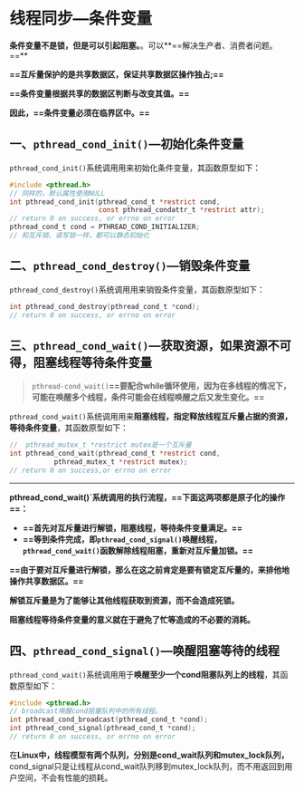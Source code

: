 # 线程同步—条件变量

**条件变量不是锁，但是可以引起阻塞。**。可以**==解决生产者、消费者问题。==**

**==互斥量保护的是共享数据区，保证共享数据区操作独占;==**

**==条件变量根据共享的数据区判断与改变其值。==**

**因此，==条件变量必须在临界区中。==**

## 一、`pthread_cond_init()`—初始化条件变量

`pthread_cond_init()`系统调用用来初始化条件变量，其函数原型如下：

```c
#include <pthread.h>
// 同样的，默认属性使用NULL
int pthread_cond_init(pthread_cond_t *restrict cond,
                      const pthread_condattr_t *restrict attr);
// return 0 on success, or errno on error
pthread_cond_t cond = PTHREAD_COND_INITIALIZER;
// 和互斥锁、读写锁一样，都可以静态初始化
```



## 二、`pthread_cond_destroy()`—销毁条件变量

`pthread_cond_destroy()`系统调用用来销毁条件变量，其函数原型如下：

```c
int pthread_cond_destroy(pthread_cond_t *cond);
// return 0 on success, or errno on error
```



## 三、`pthread_cond_wait()`—获取资源，如果资源不可得，阻塞线程等待条件变量

> `pthread-cond_wait()`**==要配合while循环使用，因为在多线程的情况下，可能在唤醒多个线程，条件可能会在线程唤醒之后又发生变化。==**

`pthread_cond_wait()`系统调用用来**阻塞线程，指定释放线程互斥量占据的资源，等待条件变量**，其函数原型如下：

```c
//  pthread_mutex_t *restrict mutex是一个互斥量
int pthread_cond_wait(pthread_cond_t *restrict cond,
           pthread_mutex_t *restrict mutex);
// return 0 on success,or errno on error
```

****

**pthread_cond_wait()`系统调用的执行流程，==下面这两项都是原子化的操作==：**

+ **==首先对互斥量进行解锁，阻塞线程，等待条件变量满足。==**
+ **==等到条件完成，即`pthread_cond_signal()`唤醒线程，`pthread_cond_wait()`函数解除线程阻塞，重新对互斥量加锁。==**

**==由于要对互斥量进行解锁，那么在这之前肯定是要有锁定互斥量的，来排他地操作共享数据区。==**

**解锁互斥量是为了能够让其他线程获取到资源，而不会造成死锁。**

**阻塞线程等待条件变量的意义就在于避免了忙等造成的不必要的消耗。**



## 四、`pthread_cond_signal()`—唤醒阻塞等待的线程

`pthread_cond_wait()`系统调用用于**唤醒至少一个cond阻塞队列上的线程**，其函数原型如下：

```c
#include <pthread.h>
// broadcast唤醒cond阻塞队列中的所有线程。
int pthread_cond_broadcast(pthread_cond_t *cond);
int pthread_cond_signal(pthread_cond_t *cond);
// return 0 on success, or errno on error
```

在**Linux中，线程模型有两个队列，分别是cond_wait队列和mutex_lock队列，** cond_signal只是让线程从cond_wait队列移到mutex_lock队列，而不用返回到用户空间，不会有性能的损耗。